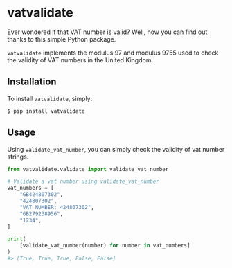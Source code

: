 # vatvalidate

Ever wondered if that VAT number is valid? Well, now you can find out thanks to this simple Python package.

`vatvalidate` implements the modulus 97 and modulus 9755 used to check the validity of VAT numbers in the United Kingdom.

## Installation

To install `vatvalidate`, simply:

``` shell
$ pip install vatvalidate
```

## Usage

Using `validate_vat_number`, you can simply check the validity of vat number strings.
```python
from vatvalidate.validate import validate_vat_number

# Validate a vat number using validate_vat_number
vat_numbers = [
    "GB424807302",
    "424807302",
    "VAT NUMBER: 424807302",
    "GB279238956",
    "1234",
]

print(
    [validate_vat_number(number) for number in vat_numbers]
)
#> [True, True, True, False, False]
```
